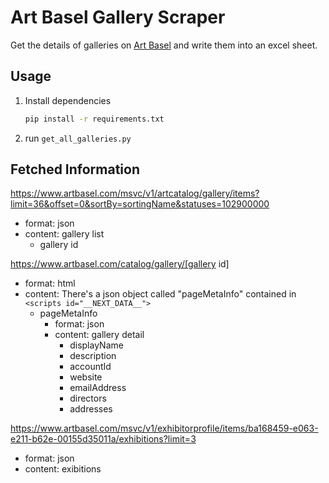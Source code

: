 # Art Basel Gallery Scraper

Get the details of galleries on [Art Basel](https://www.artbasel.com/) and write them into an excel sheet.

## Usage

1. Install dependencies

   ```bash
   pip install -r requirements.txt
   ```

2. run `get_all_galleries.py`

## Fetched Information

https://www.artbasel.com/msvc/v1/artcatalog/gallery/items?limit=36&offset=0&sortBy=sortingName&statuses=102900000
- format: json
- content: gallery list
  - gallery id

https://www.artbasel.com/catalog/gallery/[gallery id]
- format: html
- content: There's a json object called "pageMetaInfo" contained in `<scripts id="__NEXT_DATA__">`
  - pageMetaInfo
    - format: json
    - content: gallery detail
      - displayName
      - description
      - accountId
      - website
      - emailAddress
      - directors
      - addresses

https://www.artbasel.com/msvc/v1/exhibitorprofile/items/ba168459-e063-e211-b62e-00155d35011a/exhibitions?limit=3
- format: json
- content: exibitions

